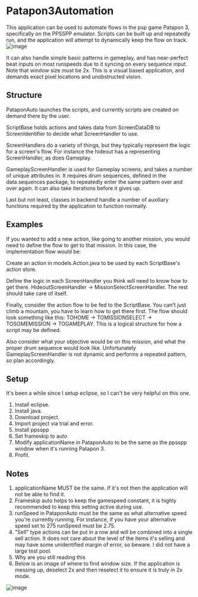 # Patapon3Automation
This application can be used to automate flows in the psp game Patapon 3, specifically on the PPSSPP emulator.
Scripts can be built up and repeatedly run, and the application will attempt to dynamically keep the flow on track.
![image](https://user-images.githubusercontent.com/37917799/187066653-bf0e8b4b-135d-4456-9254-43c04b06faf6.png)

It can also handle simple basic patterns in gameplay, and has near-perfect beat inputs on most runspeeds due to it syncing on every sequence input.
Note that window size must be 2x. This is a visual based application, and demands exact pixel locations and unobstructed vision.

## Structure
PataponAuto launches the scripts, and currently scripts are created on demand there by the user.

ScriptBase holds actions and takes data from ScreenDataDB to ScreenIdentifier to decide what ScreenHandler to use.

ScreenHandlers do a variety of things, but they typically represent the logic for a screen's flow. For instance the hideout has a representing ScreenHandler, as does Gameplay.

GameplayScreenHandler is used for Gameplay screens, and takes a number of unique attributes in. It requires drum sequences, defined in the data.sequences package, to repeatedly enter the same pattern over and over again. It can also take iterations before it gives up.

Last but not least, classes in backend handle a number of auxiliary functions required by the application to function normally.

## Examples
If you wanted to add a new action, like going to another mission, you would need to define the flow to get to that mission. In this case, the implementation flow would be:

Create an action in models.Action.java to be used by each ScriptBase's action store.

Define the logic in each ScreenHandler you think will need to know how to get there.
HideoutScreenHandler -> MissionSelectScreenHandler. The rest should take care of itself.

Finally, consider the action flow to be fed to the ScriptBase. You can't just climb a mountain, you have to learn how to get there first. The flow should look something like this:
TOHOME -> TOMISSIONSELECT -> TOSOMEMISSION -> TOGAMEPLAY.
This is a logical structure for how a script may be defined.

Also consider what your objective would be on this mission, and what the proper drum sequence would look like. Unfortunately GameplayScreenHandler is not dynamic and performs a repeated pattern, so plan accordingly.

## Setup
It's been a while since I setup eclipse, so I can't be very helpful on this one.

1. Install eclipse.
2. Install java.
3. Download project.
4. Import project via trial and error.
5. Install ppsspp
6. Set frameskip to auto
7. Modify applicationName in PataponAuto to be the same as the ppsspp window when it's running Patapon 3.
7. Profit.

## Notes
1. applicationName MUST be the same. If it's not then the application will not be able to find it.
2. Frameskip auto helps to keep the gamespeed constant, it is highly recommended to keep this setting active during use.
3. runSpeed in PataponAuto must be the same as what alternative speed you're currently running. For instance, if you have your alternative speed set to 275 runSpeed must be 2.75.
4. "Sell" type actions can be put in a row and will be combined into a single sell action. It does not care about the level of the items it's selling and may have some unidentified margin of error, so beware. I did not have a large test pool.
5. Why are you still reading this
6. Below is an image of where to find window size. If the application is messing up, deselect 2x and then reselect it to ensure it is truly in 2x mode.

![image](https://user-images.githubusercontent.com/37917799/187067561-aaf06082-8568-45c3-bde3-dfe06dfd6e4e.png)
